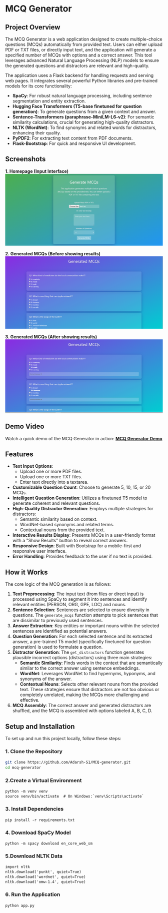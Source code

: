 # MCQ Generator

## Project Overview

The MCQ Generator is a web application designed to create multiple-choice questions (MCQs) automatically from provided text. Users can either upload PDF or TXT files, or directly input text, and the application will generate a specified number of MCQs with options and a correct answer. This tool leverages advanced Natural Language Processing (NLP) models to ensure the generated questions and distractors are relevant and high-quality.

The application uses a Flask backend for handling requests and serving web pages. It integrates several powerful Python libraries and pre-trained models for its core functionality:
- **SpaCy**: For robust natural language processing, including sentence segmentation and entity extraction.
- **Hugging Face Transformers (T5-base finetuned for question generation)**: To generate questions from a given context and answer.
- **Sentence-Transformers (paraphrase-MiniLM-L6-v2)**: For semantic similarity calculations, crucial for generating high-quality distractors.
- **NLTK (WordNet)**: To find synonyms and related words for distractors, enhancing their quality.
- **PyPDF2**: For extracting text content from PDF documents.
- **Flask-Bootstrap**: For quick and responsive UI development.

## Screenshots


**1. Homepage (Input Interface)**
![Screenshot of the MCQ Generator homepage, showing file upload and text input options.](Images/first.png)

**2. Generated MCQs (Before showing results)**
![Screenshot of the generated MCQs page, displaying questions and options before the answers are revealed.](Images/second.png)

**3. Generated MCQs (After showing results)**
![Screenshot of the generated MCQs page, showing questions, options, and the highlighted correct answers.](Images/fifth.png)

## Demo Video

Watch a quick demo of the MCQ Generator in action:
**[MCQ Generator Demo](https://youtu.be/U-ORTq0k90g)**




## Features

* **Text Input Options**:
    * Upload one or more PDF files.
    * Upload one or more TXT files.
    * Enter text directly into a textarea.
* **Customizable Question Count**: Choose to generate 5, 10, 15, or 20 MCQs.
* **Intelligent Question Generation**: Utilizes a finetuned T5 model to generate coherent and relevant questions.
* **High-Quality Distractor Generation**: Employs multiple strategies for distractors:
    * Semantic similarity based on context.
    * WordNet-based synonyms and related terms.
    * Contextual nouns from the provided text.
* **Interactive Results Display**: Presents MCQs in a user-friendly format with a "Show Results" button to reveal correct answers.
* **Responsive Design**: Built with Bootstrap for a mobile-first and responsive user interface.
* **Error Handling**: Provides feedback to the user if no text is provided.

## How it Works

The core logic of the MCQ generation is as follows:

1.  **Text Preprocessing**: The input text (from files or direct input) is processed using SpaCy to segment it into sentences and identify relevant entities (PERSON, ORG, GPE, LOC) and nouns.
2.  **Sentence Selection**: Sentences are selected to ensure diversity in questions. The `generate_mcqs` function attempts to pick sentences that are dissimilar to previously used sentences.
3.  **Answer Extraction**: Key entities or important nouns within the selected sentences are identified as potential answers.
4.  **Question Generation**: For each selected sentence and its extracted answer, a pre-trained T5 model (specifically finetuned for question generation) is used to formulate a question.
5.  **Distractor Generation**: The `get_distractors` function generates plausible incorrect options (distractors) using three main strategies:
    * **Semantic Similarity**: Finds words in the context that are semantically similar to the correct answer using sentence embeddings.
    * **WordNet**: Leverages WordNet to find hypernyms, hyponyms, and synonyms of the answer.
    * **Contextual Nouns**: Selects other relevant nouns from the provided text.
    These strategies ensure that distractors are not too obvious or completely unrelated, making the MCQs more challenging and effective.
6.  **MCQ Assembly**: The correct answer and generated distractors are shuffled, and the MCQ is assembled with options labeled A, B, C, D.

## Setup and Installation

To set up and run this project locally, follow these steps:

### 1. Clone the Repository

```bash
git clone https://github.com/Adarsh-S1/MCQ-generator.git
cd mcq-generator

```
### 2.Create a Virtual Environment 
```
python -m venv venv
source venv/bin/activate  # On Windows:`venv\Scripts\activate`
```
### 3. Install Dependencies
```
pip install -r requirements.txt
```
### 4.  Download SpaCy Model
```
python -m spacy download en_core_web_sm
```
### 5.Download NLTK Data
```
import nltk
nltk.download('punkt', quiet=True)
nltk.download('wordnet', quiet=True)
nltk.download('omw-1.4', quiet=True)
```
### 6.  Run the Application
```
python app.py
```
